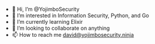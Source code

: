 - 👋 Hi, I’m @YojimboSecurity
- 👀 I’m interested in Information Security, Python, and Go
- 🌱 I’m currently learning Elixir
- 💞️ I’m looking to collaborate on anything
- 📫 How to reach me david@yojimbosecurity.ninja

<!---
YojimboSecurity/YojimboSecurity is a ✨ special ✨ repository because its `README.md` (this file) appears on your GitHub profile.
You can click the Preview link to take a look at your changes.
--->
